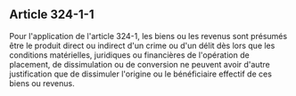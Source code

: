 Article 324-1-1
----
Pour l'application de l'article 324-1, les biens ou les revenus sont présumés
être le produit direct ou indirect d'un crime ou d'un délit dès lors que les
conditions matérielles, juridiques ou financières de l'opération de placement,
de dissimulation ou de conversion ne peuvent avoir d'autre justification que de
dissimuler l'origine ou le bénéficiaire effectif de ces biens ou revenus.
